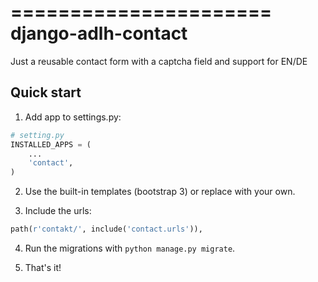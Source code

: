 ======================
django-adlh-contact
======================

Just a reusable contact form with a captcha field and support for EN/DE

Quick start
-----------

1) Add app to settings.py:
```python
# setting.py
INSTALLED_APPS = (
    ...
    'contact',
)
```


2) Use the built-in templates (bootstrap 3) or replace with your own.

3) Include the urls:
```python
path(r'contakt/', include('contact.urls')),
```

4) Run the migrations with `python manage.py migrate`.

5) That's it! 
